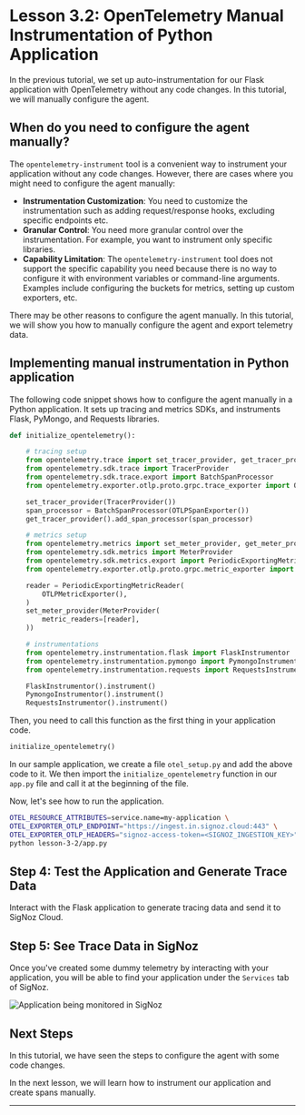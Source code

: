 # Lesson 3.2: OpenTelemetry Manual Instrumentation of Python Application

In the previous tutorial, we set up auto-instrumentation for our Flask application with OpenTelemetry without any code changes. In this tutorial, we will manually configure the agent.

## When do you need to configure the agent manually?

The `opentelemetry-instrument` tool is a convenient way to instrument your application without any code changes. However, there are cases where you might need to configure the agent manually:

- **Instrumentation Customization**: You need to customize the instrumentation such as adding request/response hooks, excluding specific endpoints etc.
- **Granular Control**: You need more granular control over the instrumentation. For example, you want to instrument only specific libraries.
- **Capability Limitation**: The `opentelemetry-instrument` tool does not support the specific capability you need because there is no way to configure it with environment variables or command-line arguments. Examples include configuring the buckets for metrics, setting up custom exporters, etc.

There may be other reasons to configure the agent manually. In this tutorial, we will show you how to manually configure the agent and export telemetry data.

## Implementing manual instrumentation in Python application

The following code snippet shows how to configure the agent manually in a Python application. It sets up tracing and metrics SDKs, and instruments Flask, PyMongo, and Requests libraries.

```python
def initialize_opentelemetry():

    # tracing setup
    from opentelemetry.trace import set_tracer_provider, get_tracer_provider
    from opentelemetry.sdk.trace import TracerProvider
    from opentelemetry.sdk.trace.export import BatchSpanProcessor
    from opentelemetry.exporter.otlp.proto.grpc.trace_exporter import OTLPSpanExporter

    set_tracer_provider(TracerProvider())
    span_processor = BatchSpanProcessor(OTLPSpanExporter())
    get_tracer_provider().add_span_processor(span_processor)

    # metrics setup
    from opentelemetry.metrics import set_meter_provider, get_meter_provider
    from opentelemetry.sdk.metrics import MeterProvider
    from opentelemetry.sdk.metrics.export import PeriodicExportingMetricReader
    from opentelemetry.exporter.otlp.proto.grpc.metric_exporter import OTLPMetricExporter

    reader = PeriodicExportingMetricReader(
        OTLPMetricExporter(),
    )
    set_meter_provider(MeterProvider(
        metric_readers=[reader],
    ))

    # instrumentations
    from opentelemetry.instrumentation.flask import FlaskInstrumentor
    from opentelemetry.instrumentation.pymongo import PymongoInstrumentor
    from opentelemetry.instrumentation.requests import RequestsInstrumentor

    FlaskInstrumentor().instrument()
    PymongoInstrumentor().instrument()
    RequestsInstrumentor().instrument()
```

Then, you need to call this function as the first thing in your application code.

```python
initialize_opentelemetry()
```

In our sample application, we create a file `otel_setup.py` and add the above code to it. We then import the `initialize_opentelemetry` function in our `app.py` file and call it at the beginning of the file. 

Now, let's see how to run the application.

```bash
OTEL_RESOURCE_ATTRIBUTES=service.name=my-application \
OTEL_EXPORTER_OTLP_ENDPOINT="https://ingest.in.signoz.cloud:443" \
OTEL_EXPORTER_OTLP_HEADERS="signoz-access-token=<SIGNOZ_INGESTION_KEY>" \
python lesson-3-2/app.py
```

## **Step 4: Test the Application and Generate Trace Data**

Interact with the Flask application to generate tracing data and send it to SigNoz Cloud.

## Step 5: See Trace Data in SigNoz

Once you've created some dummy telemetry by interacting with your application, you will be able to find your application under the `Services` tab of SigNoz.

![Application being monitored in SigNoz](../../static/images/application-monitored.png)


## Next Steps

In this tutorial, we have seen the steps to configure the agent with some code changes.

In the next lesson, we will learn how to instrument our application and create spans manually.

---